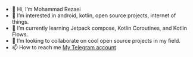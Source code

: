 - 👋 Hi, I’m Mohammad Rezaei
- 👀 I’m interested in android, kotlin, open source projects, internet of things.
- 🌱 I’m currently learning Jetpack compose, Kotlin Coroutines, and Kotlin Flows.
- 💞️ I’m looking to collaborate on cool open source projects in my field.
- 📫 How to reach me [My Telegram account](https://t.me/syrix)

<!---
MohammadRezaei92/MohammadRezaei92 is a ✨ special ✨ repository because its `README.md` (this file) appears on your GitHub profile.
You can click the Preview link to take a look at your changes.
--->

